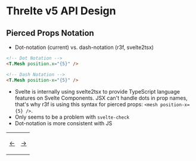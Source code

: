 # Threlte v5 API Design

## Pierced Props Notation

- Dot-notation (current) vs. dash-notation (r3f, svelte2tsx)

```html
<!-- Dot Notation -->
<T.Mesh position.x="{5}" />

<!-- Dash Notation -->
<T.Mesh position-x="{5}" />
```

- Svelte is internally using svelte2tsx to provide TypeScript language features on Svelte Components. JSX can't handle dots in prop names, that's why r3f is using this syntax for pierced props: `<mesh position-x={5} />`.
- Only seems to be a problem with `svelte-check`
- Dot-notation is more consistent with JS

<table>
<tr>
<td>

[←](01.md)

</td>
<td>

[→](03.md)

</td>
</tr>
</table>
